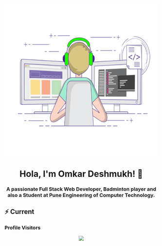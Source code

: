 <div align="center">
  <img height="500px" src="https://github.com/omkar-afk/omkar-afk/blob/main/assets/coding-freak.gif" >
  <h1>Hola, I'm Omkar Deshmukh! 👋</h1>
  <h3 align="center">A passionate Full Stack Web Developer, Badminton player and also a Student at Pune Engineering of Computer Technology.</h3>
</div>

## ⚡️ Current




### Profile Visitors
 
<div align="center">
  <img src="https://profile-counter.glitch.me/omkar-afk/count.svg?"  />
</div>

